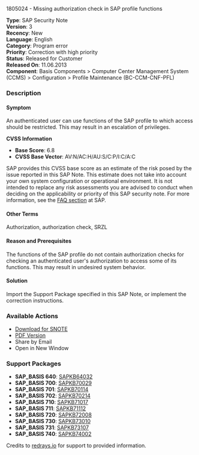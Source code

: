 1805024 - Missing authorization check in SAP profile functions

**Type**: SAP Security Note  
**Version**: 3  
**Recency**: New  
**Language**: English  
**Category**: Program error  
**Priority**: Correction with high priority  
**Status**: Released for Customer  
**Released On**: 11.06.2013  
**Component**: Basis Components > Computer Center Management System (CCMS) > Configuration > Profile Maintenance (BC-CCM-CNF-PFL)

### Description

#### Symptom
An authenticated user can use functions of the SAP profile to which access should be restricted. This may result in an escalation of privileges.

**CVSS Information**  
- **Base Score**: 6.8  
- **CVSS Base Vector**: AV:N/AC:H/AU:S/C:P/I:C/A:C  

SAP provides this CVSS base score as an estimate of the risk posed by the issue reported in this SAP Note. This estimate does not take into account your own system configuration or operational environment. It is not intended to replace any risk assessments you are advised to conduct when deciding on the applicability or priority of this SAP security note. For more information, see the [FAQ section](https://me.sap.com/securitynotes/) at SAP.

#### Other Terms
Authorization, authorization check, SRZL

#### Reason and Prerequisites
The functions of the SAP profile do not contain authorization checks for checking an authenticated user's authorization to access some of its functions. This may result in undesired system behavior.

#### Solution
Import the Support Package specified in this SAP Note, or implement the correction instructions.

### Available Actions
- [Download for SNOTE](https://notesdownloads.sap.com/note/0040000010664512017)
- [PDF Version](https://userapps.support.sap.com/sap/support/sfm/notes/print/0001805024?language=en-US&token=5C29837454F1B8459485BE8DDF24CEB6)
- Share by Email
- Open in New Window

### Support Packages
- **SAP_BASIS 640**: [SAPKB64032](https://me.sap.com/supportpackage/SAPKB64032)
- **SAP_BASIS 700**: [SAPKB70029](https://me.sap.com/supportpackage/SAPKB70029)
- **SAP_BASIS 701**: [SAPKB70114](https://me.sap.com/supportpackage/SAPKB70114)
- **SAP_BASIS 702**: [SAPKB70214](https://me.sap.com/supportpackage/SAPKB70214)
- **SAP_BASIS 710**: [SAPKB71017](https://me.sap.com/supportpackage/SAPKB71017)
- **SAP_BASIS 711**: [SAPKB71112](https://me.sap.com/supportpackage/SAPKB71112)
- **SAP_BASIS 720**: [SAPKB72008](https://me.sap.com/supportpackage/SAPKB72008)
- **SAP_BASIS 730**: [SAPKB73010](https://me.sap.com/supportpackage/SAPKB73010)
- **SAP_BASIS 731**: [SAPKB73107](https://me.sap.com/supportpackage/SAPKB73107)
- **SAP_BASIS 740**: [SAPKB74002](https://me.sap.com/supportpackage/SAPKB74002)

Credits to [redrays.io](https://redrays.io) for support to provided information.
